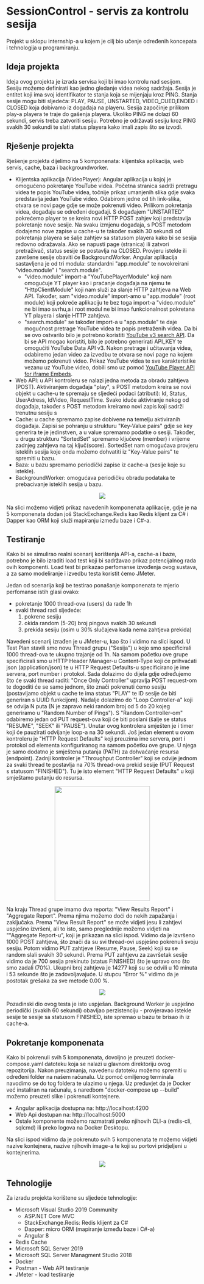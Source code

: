 # SessionControl - servis za kontrolu sesija
Projekt u sklopu internship-a u kojem je cilj bio učenje određenih koncepata i tehnologija u programiranju.

## Ideja projekta

Ideja ovog projekta je izrada servisa koji bi imao kontrolu nad sesijom. Sesiju možemo definirati kao jedno gledanje videa nekog sadržaja. 
Sesija je entitet koji ima svoj identifikator te stanja koja se mijenjaju kroz PING. Stanja sesije mogu biti sljedeća: PLAY, PAUSE, UNSTARTED, VIDEO_CUED,ENDED i CLOSED koja dobivamo iz događaja
na playeru. Sesija započinje prilikom play-a playera te traje do gašenja playera. Ukoliko PING ne dolazi 60 sekundi, servis treba zatvoriti sesiju. Potrebno je održavati sesiju kroz PING svakih 30 sekundi te slati status playera kako imali zapis što se izvodi. 

## Rješenje projekta

Rješenje projekta dijelimo na 5 komponenata: klijentska aplikacija, web servis, cache, baza i backgroundworker.

  * Klijentska aplikacija (VideoPlayer): Angular aplikacija u kojoj je omogućeno pokretanje YouTube videa. Početna stranica sadrži pretragu videa te popis YouTube videa, točnije prikaz umanjenih slika gdje svaka predstavlja jedan YouTube video. Odabirom jedne od tih link-slika, otvara se novi page gdje se može pokrenuti video. Prilikom pokretanja videa, događaju se određeni događaji. S događajem "UNSTARTED" pokrećemo player te se kreira novi HTTP POST zahjev koji predstavlja pokretanje nove sesije. Na svaku izmjenu događaja, s POST metodom dodajemo nove zapise u cache-u te također svakih 30 sekundi od pokretanja playera se šalje zahtjev sa statusom playera kako bi se sesija redovno odražavala. Ako se napusti page (stranica) ili zatvori pretraživač, status sesije se postavlja na CLOSED. Provjeru istekle ili završene sesije obaviti će BackgroundWorker.
  Angular aplikacija sastavljena je od tri modula: standardni "app.module" te novokreirani "video.module" i "search.module".
    - "video.module" import-a "YouTubePlayerModule" koji nam omogućuje YT player kao i praćanje događaja na njemu te "HttpClientModule" koji nam služi za slanje HTTP zahtjeva na Web API. Također, sam "video.module" import-amo u "app.module" (root module) koji pokreće aplikaciju te bez toga import-a "video.module" ne bi imao svrhu,a i root modul ne bi imao funkcionalnost pokretana YT playera i slanje HTTP zahtjeva. 
    - "search.module" se također import-a u "app.module" te daje mogućnost pretrage YouTube videa te popis pretraženih videa. Da bi se ovo ostvarilo bilo je potrebno koristiti [YouTube v3 search API](https://developers.google.com/youtube/v3/docs/search/list). Da bi se API mogao koristiti, bilo je potrebno generirati API_KEY te omogućiti YouTube Data API v3. Nakon pretrage i učitavanja videa, odabiremo jedan video za izvedbu te otvara se novi page na kojem možemo pokrenuti video. Prikaz YouTube videa te sve karakteristike vezanu uz YouTube video, dobili smo uz pomoć [YouTube Player API for iframe Embeds](https://developers.google.com/youtube/iframe_api_reference#top_of_page). 
  * Web API: u API kontroleru se nalazi jedna metoda za obradu zahtjeva (POST). Aktiviranjem događaja "play", s POST metodom kreira se novi objekt 
  u cache-u te spremaju se sljedeći podaci (atributi): Id, Status, UserAdress, IdVideo, RequestTime. Svako iduće aktiviranje nekog od događaja, također s POST metodom kreiramo novi zapis koji sadrži trenutnu sesiju s 
  * Cache: u cache spremamo zapise dobivene na temelju aktiviranih događaja. Zapisi se pohranju u strukturu "Key-Value pairs" gdje se key generira te je jedinstven, a u value spremamo podatke o sesiji.
  Također, u drugu strukturu "SortedSet" spremamo ključeve (member) i vrijeme zadnjeg zahtjeva na taj ključ(score). SortedSet nam omogućava provjeru isteklih sesija koje onda možemo 
  dohvatiti iz "Key-Value pairs" te spremiti u bazu.
  * Baza: u bazu spremamo periodički zapise iz cache-a (sesije koje su istekle). 
  * BackgroundWorker: omogućava periodičku obradu podataka te prebacivanje isteklih sesija u bazu.
  
 <p align="center">
  <img src="https://user-images.githubusercontent.com/18721181/85980973-a7abf280-b9e3-11ea-9a48-b1b631b00744.png">
</p>
  
  Na slici možemo vidjeti prikaz navedenih komponenata aplikacije, gdje je na 5 komponenata dodan još StackExchange.Redis kao Redis klijent za C# i Dapper kao ORM koji služi mapiranju između baze i C#-a.
  
## Testiranje 

Kako bi se simulirao realni scenarij korištenja API-a, cache-a i baze, potrebno je bilo izraditi load test koji bi sadržavao prikaz potencijalnog rada ovih komponenti. Load test bi prikazao perfomanse izvođenja ovog sustava, a za samo modeliranje i izvedbu testa koristit ćemo JMeter. 

Jedan od scenarija koji be testirao ponašanje komponenata te mjerio perfomanse istih glasi ovako: 
 - pokretanje 1000 thread-ova (users) da rade 1h
 - svaki thread radi sljedeće:
   1. pokrene sesiju
   2. okida random (5-20) broj pingova svakih 30 sekundi
   3. prekida sesiju (osim u 30% slučajeva kada nema zahtjeva prekida)
   
Navedeni scenarij izrađen je u JMeter-u, kao što i vidimo na slici ispod. U Test Plan stavili smo novu Thread grupu ("Sesija") u kojo smo specificirali 1000 thread-ova te ukupno trajanje od 1h. Na samom početku ove grupe specificirali smo u HTTP Header Manager-u Content-Type koji će prihvaćati json (application/json) te u HTTP Request Defaults-u specificirano je ime servera, port number i protokol. Sada dolazimo do dijela gdje određujemo što će svaki thread raditi: "Once Only Controller" upravlja POST request-om te dogoditi će se samo jednom, što znači pokrenuti ćemo sesiju (postavljamo objekt u cache te ima status "PLAY" te ID sesije će biti generiran s UUID funkcijom). Nadalje dolazimo do "Loop Controller-a" koji se odvija N puta (N je zapravo neki random broj od 5 do 20 kojeg generiramo u "Random Number of Pings"). S "Random Controller-om" odabiremo jedan od PUT request-ova koji će biti poslani (šalje se status "RESUME", "SEEK" ili "PAUSE"). Unutar ovog kontrolera smješten je i timer koji će pauzirati odvijanje loop-a na 30 sekundi. Još jedan element u ovom kontroleru je "HTTP Request Defaults" koji preuzima ime servera, port i protokol od elementa konfiguriranog na samom početku ove grupe. U njega je samo dodatno je smještena putanja (PATH) za dohvaćanje resursa (endpoint). Zadnji kontroler je "Throughput Controller" koji se odvije jednom za svaki thread te postavlja na 70% thread-ova prekid sesije (PUT Request s statusom "FINISHED"). Tu je isto element "HTTP Request Defaults" u koji smještamo putanju do resursa. 

<p align="center">
  <img width="250" height="300" src="https://user-images.githubusercontent.com/18721181/86340619-79cde480-bc55-11ea-8dea-cab0fce2bcac.PNG">
</p>

Na kraju Thread grupe imamo dva reporta: "View Results Report" i "Aggregate Report". Prema njima možemo doći do nekih zapažanja i zaključaka. Prema "View Result Report" se može vidjeti jesu li zahtjevi uspješno izvršeni, ali to isto, samo preglednije možemo vidjeti na ""Aggregate Report-u", koji je prikazan na slici ispod. Vidimo da je izvršeno 1000 POST zahtjeva, što znači da su svi thread-ovi uspješno pokrenuli svoju sesiju. Potom vidimo PUT zahtjeve (Resume, Pause, Seek) koji su se random slali svakih 30 sekundi. Prema PUT zahtjevu za završetak sesije vidimo da je 700 sesija prekinuto (status FINISHED) što je upravo ono što smo zadali (70%). Ukupni broj zahtjeva je 14277 koji su se odvili u 10 minuta i 53 sekunde što je zadovoljavajuće. U stupcu "Error %" vidimo da je postotak grešaka za sve metode 0.00 %. 

<p align="center">
  <img src="https://user-images.githubusercontent.com/18721181/86340835-cd403280-bc55-11ea-8974-3e91037a60b8.PNG">
</p>

Pozadinski dio ovog testa je isto uspješan. Background Worker je uspješno periodički (svakih 60 sekundi) obavljao perzistenciju - provjeravao istekle sesije te sesije sa statusom FINISHED, iste spremao u bazu te brisao ih iz cache-a.

## Pokretanje komponenata

Kako bi pokrenuli svih 5 komponenata, dovoljno je preuzeti docker-compose.yaml datoteku koja se nalazi u glavnom direktoriju ovog repozitorija. Nakon preuzimanja, navedenu datoteku možemo spremiti u određeni folder na našem računalu. Uz pomoć omiljenog terminala navodimo se do tog foldera te ulazimo u njega. Uz preduvjet da je Docker već instaliran na računalu, s naredbom "docker-compose up --build" možemo preuzeti slike i pokrenuti kontejnere. 
* Angular aplikacija dostupna na: http://localhost:4200
* Web Api dostupan na: http://localhost:5000
* Ostale komponente možemo razmatrati preko njihovih CLI-a (redis-cli, sqlcmd) ili preko logova na Docker Desktopu.

Na slici ispod vidimo da je pokrenuto svih 5 komponenata te možemo vidjeti nazive kontejnera, nazive njihovih image-a te koji su portovi pridjeljeni u kontejnerima.

 <p align="center">
  <img src="https://user-images.githubusercontent.com/18721181/89890312-6a867300-dbd3-11ea-8121-6f7d7e06dc30.PNG">
</p>

## Tehnologije
Za izradu projekta korištene su sljedeće tehnologije:
  * Microsoft Visual Studio 2019 Community
      - ASP.NET Core MVC
      - StackExchange.Redis: Redis klijent za C#
      - Dapper: micro ORM (mapiranje između baze i C#-a)
      - Angular 8     
  * Redis Cache
  * Microsoft SQL Server 2019
  * Microsoft SQL Server Managment Studio 2018
  * Docker 
  * Postman - Web API testiranje
  * JMeter - load testiranje
  
